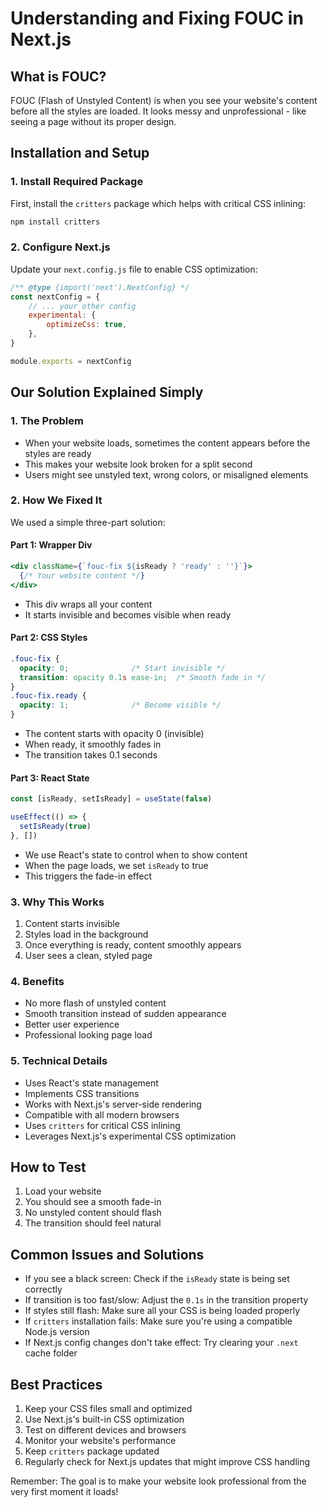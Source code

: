 # Understanding and Fixing FOUC in Next.js

## What is FOUC?
FOUC (Flash of Unstyled Content) is when you see your website's content before all the styles are loaded. It looks messy and unprofessional - like seeing a page without its proper design.

## Installation and Setup

### 1. Install Required Package
First, install the `critters` package which helps with critical CSS inlining:
```bash
npm install critters
```

### 2. Configure Next.js
Update your `next.config.js` file to enable CSS optimization:
```js
/** @type {import('next').NextConfig} */
const nextConfig = {
    // ... your other config
    experimental: {
        optimizeCss: true,
    },
}

module.exports = nextConfig
```

## Our Solution Explained Simply

### 1. The Problem
- When your website loads, sometimes the content appears before the styles are ready
- This makes your website look broken for a split second
- Users might see unstyled text, wrong colors, or misaligned elements

### 2. How We Fixed It
We used a simple three-part solution:

#### Part 1: Wrapper Div
```jsx
<div className={`fouc-fix ${isReady ? 'ready' : ''}`}>
  {/* Your website content */}
</div>
```
- This div wraps all your content
- It starts invisible and becomes visible when ready

#### Part 2: CSS Styles
```css
.fouc-fix {
  opacity: 0;              /* Start invisible */
  transition: opacity 0.1s ease-in;  /* Smooth fade in */
}
.fouc-fix.ready {
  opacity: 1;              /* Become visible */
}
```
- The content starts with opacity 0 (invisible)
- When ready, it smoothly fades in
- The transition takes 0.1 seconds

#### Part 3: React State
```jsx
const [isReady, setIsReady] = useState(false)

useEffect(() => {
  setIsReady(true)
}, [])
```
- We use React's state to control when to show content
- When the page loads, we set `isReady` to true
- This triggers the fade-in effect

### 3. Why This Works
1. Content starts invisible
2. Styles load in the background
3. Once everything is ready, content smoothly appears
4. User sees a clean, styled page

### 4. Benefits
- No more flash of unstyled content
- Smooth transition instead of sudden appearance
- Better user experience
- Professional looking page load

### 5. Technical Details
- Uses React's state management
- Implements CSS transitions
- Works with Next.js's server-side rendering
- Compatible with all modern browsers
- Uses `critters` for critical CSS inlining
- Leverages Next.js's experimental CSS optimization

## How to Test
1. Load your website
2. You should see a smooth fade-in
3. No unstyled content should flash
4. The transition should feel natural

## Common Issues and Solutions
- If you see a black screen: Check if the `isReady` state is being set correctly
- If transition is too fast/slow: Adjust the `0.1s` in the transition property
- If styles still flash: Make sure all your CSS is being loaded properly
- If `critters` installation fails: Make sure you're using a compatible Node.js version
- If Next.js config changes don't take effect: Try clearing your `.next` cache folder

## Best Practices
1. Keep your CSS files small and optimized
2. Use Next.js's built-in CSS optimization
3. Test on different devices and browsers
4. Monitor your website's performance
5. Keep `critters` package updated
6. Regularly check for Next.js updates that might improve CSS handling

Remember: The goal is to make your website look professional from the very first moment it loads! 